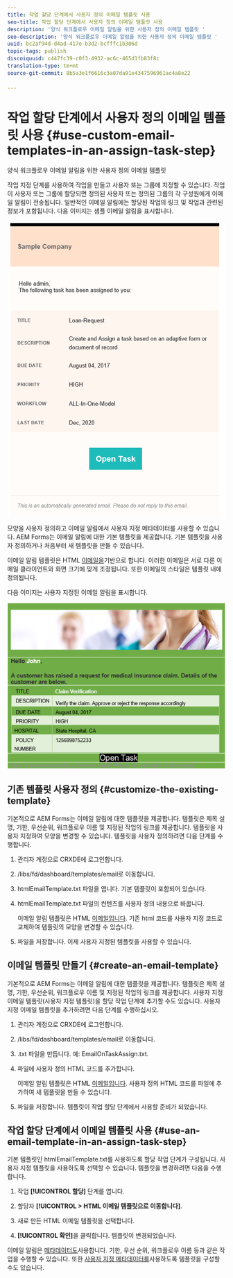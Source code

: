 ```yaml
---
title: 작업 할당 단계에서 사용자 정의 이메일 템플릿 사용
seo-title: 작업 할당 단계에서 사용자 정의 이메일 템플릿 사용
description: '양식 워크플로우 이메일 알림을 위한 사용자 정의 이메일 템플릿 '
seo-description: '양식 워크플로우 이메일 알림을 위한 사용자 정의 이메일 템플릿 '
uuid: bc2af94d-d4ad-417e-b3d2-bcfffc1b306d
topic-tags: publish
discoiquuid: c447fc39-c0f3-4932-ac6c-465d1fb83f8c
translation-type: tm+mt
source-git-commit: 8b5a3e1f6616c3a07da91e4347596961ac4a8e22

---
```



# 작업 할당 단계에서 사용자 정의 이메일 템플릿 사용 {#use-custom-email-templates-in-an-assign-task-step}

양식 워크플로우 이메일 알림을 위한 사용자 정의 이메일 템플릿

작업 지정 단계를 사용하여 작업을 만들고 사용자 또는 그룹에 지정할 수 있습니다. 작업이 사용자 또는 그룹에 할당되면 정의된 사용자 또는 정의된 그룹의 각 구성원에게 이메일 알림이 전송됩니다. 일반적인 이메일 알림에는 할당된 작업의 링크 및 작업과 관련된 정보가 포함됩니다. 다음 이미지는 샘플 이메일 알림을 표시합니다.

![즉시 사용 가능한 템플릿으로 이메일 알림](do-not-localize/default-email-template.png)

모양을 사용자 정의하고 이메일 알림에서 사용자 지정 메타데이터를 사용할 수 있습니다. AEM Forms는 이메일 알림에 대한 기본 템플릿을 제공합니다. 기본 템플릿을 사용자 정의하거나 처음부터 새 템플릿을 만들 수 있습니다.

이메일 알림 템플릿은 HTML [이메일을](https://en.wikipedia.org/wiki/HTML_email)기반으로 합니다. 이러한 이메일은 서로 다른 이메일 클라이언트와 화면 크기에 맞게 조정됩니다. 또한 이메일의 스타일은 템플릿 내에 정의됩니다.

다음 이미지는 사용자 지정된 이메일 알림을 표시합니다.

![사용자 지정 템플릿을 사용한 이메일 알림](do-not-localize/customized-email.png)

## 기존 템플릿 사용자 정의 {#customize-the-existing-template}

기본적으로 AEM Forms는 이메일 알림에 대한 템플릿을 제공합니다. 템플릿은 제목 설명, 기한, 우선순위, 워크플로우 이름 및 지정된 작업의 링크를 제공합니다. 템플릿을 사용자 지정하여 모양을 변경할 수 있습니다. 템플릿을 사용자 정의하려면 다음 단계를 수행합니다.

1. 관리자 계정으로 CRXDE에 로그인합니다.

1. /libs/fd/dashboard/templates/email로 이동합니다.

1. htmlEmailTemplate.txt 파일을 엽니다. 기본 템플릿이 포함되어 있습니다.

1. htmlEmailTemplate.txt 파일의 컨텐츠를 사용자 정의 내용으로 바꿉니다.

   이메일 알림 템플릿은 HTML [이메일입니다](https://en.wikipedia.org/wiki/HTML_email). 기존 html 코드를 사용자 지정 코드로 교체하여 템플릿의 모양을 변경할 수 있습니다.

1. 파일을 저장합니다. 이제 사용자 지정된 템플릿을 사용할 수 있습니다.

## 이메일 템플릿 만들기 {#create-an-email-template}

기본적으로 AEM Forms는 이메일 알림에 대한 템플릿을 제공합니다. 템플릿은 제목 설명, 기한, 우선순위, 워크플로우 이름 및 지정된 작업의 링크를 제공합니다. 사용자 지정 이메일 템플릿(사용자 지정 템플릿)을 할당 작업 단계에 추가할 수도 있습니다. 사용자 지정 이메일 템플릿을 추가하려면 다음 단계를 수행하십시오.

1. 관리자 계정으로 CRXDE에 로그인합니다.

1. /libs/fd/dashboard/templates/email로 이동합니다.

1. .txt 파일을 만듭니다. 예: EmailOnTaskAssign.txt.

1. 파일에 사용자 정의 HTML 코드를 추가합니다.

   이메일 알림 템플릿은 HTML [이메일입니다](https://en.wikipedia.org/wiki/HTML_email). 사용자 정의 HTML 코드를 파일에 추가하여 새 템플릿을 만들 수 있습니다.

1. 파일을 저장합니다. 템플릿이 작업 할당 단계에서 사용할 준비가 되었습니다.

## 작업 할당 단계에서 이메일 템플릿 사용 {#use-an-email-template-in-an-assign-task-step}

기본 템플릿인 htmlEmailTemplate.txt를 사용하도록 할당 작업 단계가 구성됩니다. 사용자 지정 템플릿을 사용하도록 선택할 수 있습니다. 템플릿을 변경하려면 다음을 수행합니다.

1. 작업 **[!UICONTROL 할당]** 단계를 엽니다.

1. 할당자 **[!UICONTROL > HTML 이메일 템플릿으로 이동합니다]**.

1. 새로 만든 HTML 이메일 템플릿을 선택합니다.

1. **[!UICONTROL 확인]**&#x200B;을 클릭합니다. 템플릿이 변경되었습니다.

이메일 알림은 [메타데이터도](/help/forms/using/use-metadata-in-email-notifications.md)사용합니다. 기한, 우선 순위, 워크플로우 이름 등과 같은 작업을 수행할 수 있습니다. 또한 [사용자 지정 메타데이터를](/help/forms/using/use-metadata-in-email-notifications.md#using-custom-metadata-in-an-email-notification)사용하도록 템플릿을 구성할 수도 있습니다.

